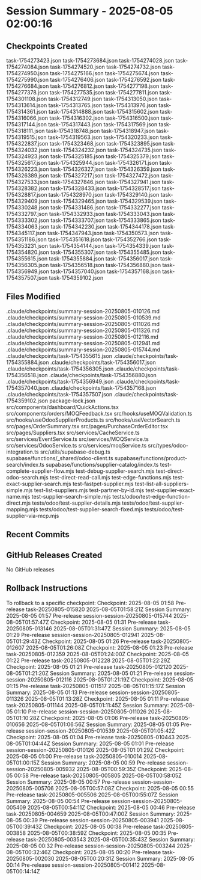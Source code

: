 # Session Summary - 2025-08-05 02:00:16

## Checkpoints Created
task-1754273423.json
task-1754273684.json
task-1754274028.json
task-1754274084.json
task-1754274520.json
task-1754274732.json
task-1754274950.json
task-1754275166.json
task-1754275674.json
task-1754275990.json
task-1754276406.json
task-1754276592.json
task-1754276684.json
task-1754276812.json
task-1754277198.json
task-1754277378.json
task-1754277535.json
task-1754277811.json
task-1754301108.json
task-1754312749.json
task-1754313050.json
task-1754313614.json
task-1754313765.json
task-1754313976.json
task-1754314361.json
task-1754314888.json
task-1754315602.json
task-1754316066.json
task-1754316302.json
task-1754316500.json
task-1754317144.json
task-1754317443.json
task-1754317569.json
task-1754318111.json
task-1754318748.json
task-1754318947.json
task-1754319515.json
task-1754319563.json
task-1754320233.json
task-1754322837.json
task-1754323468.json
task-1754323895.json
task-1754324032.json
task-1754324232.json
task-1754324735.json
task-1754324923.json
task-1754325185.json
task-1754325379.json
task-1754325617.json
task-1754325944.json
task-1754326171.json
task-1754326223.json
task-1754326327.json
task-1754326359.json
task-1754326389.json
task-1754327217.json
task-1754327472.json
task-1754327533.json
task-1754327846.json
task-1754327941.json
task-1754328382.json
task-1754328433.json
task-1754328517.json
task-1754328817.json
task-1754328970.json
task-1754329140.json
task-1754329409.json
task-1754329465.json
task-1754329539.json
task-1754330248.json
task-1754331486.json
task-1754332277.json
task-1754332797.json
task-1754332933.json
task-1754333043.json
task-1754333302.json
task-1754333707.json
task-1754333865.json
task-1754334063.json
task-1754342230.json
task-1754344178.json
task-1754345117.json
task-1754347943.json
task-1754350573.json
task-1754351186.json
task-1754351618.json
task-1754352766.json
task-1754353231.json
task-1754354144.json
task-1754354339.json
task-1754354820.json
task-1754355307.json
task-1754355485.json
task-1754355615.json
task-1754355884.json
task-1754356017.json
task-1754356305.json
task-1754356518.json
task-1754356880.json
task-1754356949.json
task-1754357040.json
task-1754357168.json
task-1754357507.json
task-1754359102.json

## Files Modified
.claude/checkpoints/summary-session-20250805-010126.md
.claude/checkpoints/summary-session-20250805-010539.md
.claude/checkpoints/summary-session-20250805-011026.md
.claude/checkpoints/summary-session-20250805-011326.md
.claude/checkpoints/summary-session-20250805-012116.md
.claude/checkpoints/summary-session-20250805-012941.md
.claude/checkpoints/summary-session-20250805-015744.md
.claude/checkpoints/task-1754355615.json
.claude/checkpoints/task-1754355884.json
.claude/checkpoints/task-1754356017.json
.claude/checkpoints/task-1754356305.json
.claude/checkpoints/task-1754356518.json
.claude/checkpoints/task-1754356880.json
.claude/checkpoints/task-1754356949.json
.claude/checkpoints/task-1754357040.json
.claude/checkpoints/task-1754357168.json
.claude/checkpoints/task-1754357507.json
.claude/checkpoints/task-1754359102.json
package-lock.json
src/components/dashboard/QuickActions.tsx
src/components/orders/MOQFeedback.tsx
src/hooks/useMOQValidation.ts
src/hooks/useOdooSupplierProducts.ts
src/hooks/useVectorSearch.ts
src/pages/OrderSummary.tsx
src/pages/PurchaseOrderEditor.tsx
src/pages/Suppliers.tsx
src/services/CacheService.ts
src/services/EventService.ts
src/services/MOQService.ts
src/services/OdooService.ts
src/services/moqService.ts
src/types/odoo-integration.ts
src/utils/supabase-debug.ts
supabase/functions/_shared/odoo-client.ts
supabase/functions/product-search/index.ts
supabase/functions/supplier-catalog/index.ts
test-complete-supplier-flow.mjs
test-debug-supplier-search.mjs
test-direct-odoo-search.mjs
test-direct-read-call.mjs
test-edge-functions.mjs
test-exact-supplier-search.mjs
test-fastpet-supplier.mjs
test-list-all-suppliers-simple.mjs
test-list-suppliers.mjs
test-partner-by-id.mjs
test-supplier-exact-name.mjs
test-supplier-search-simple.mjs
tests/odoo/test-edge-function-direct.mjs
tests/odoo/test-supplier-details.mjs
tests/odoo/test-supplier-mapping.mjs
tests/odoo/test-supplier-search-fixed.mjs
tests/odoo/test-supplier-via-mcp.mjs

## Recent Commits


## GitHub Releases Created
No GitHub releases

## Rollback Instructions
To rollback to a specific checkpoint:
Checkpoint: 2025-08-05 01:58	Pre-release	task-20250805-015820	2025-08-05T01:58:21Z
Session Summary: 2025-08-05 01:57	Pre-release	session-session-20250805-015744	2025-08-05T01:57:47Z
Checkpoint: 2025-08-05 01:31	Pre-release	task-20250805-013146	2025-08-05T01:31:47Z
Session Summary: 2025-08-05 01:29	Pre-release	session-session-20250805-012941	2025-08-05T01:29:43Z
Checkpoint: 2025-08-05 01:26	Pre-release	task-20250805-012607	2025-08-05T01:26:08Z
Checkpoint: 2025-08-05 01:23	Pre-release	task-20250805-012359	2025-08-05T01:24:00Z
Checkpoint: 2025-08-05 01:22	Pre-release	task-20250805-012228	2025-08-05T01:22:29Z
Checkpoint: 2025-08-05 01:21	Pre-release	task-20250805-012120	2025-08-05T01:21:20Z
Session Summary: 2025-08-05 01:21	Pre-release	session-session-20250805-012116	2025-08-05T01:21:19Z
Checkpoint: 2025-08-05 01:15	Pre-release	task-20250805-011517	2025-08-05T01:15:17Z
Session Summary: 2025-08-05 01:13	Pre-release	session-session-20250805-011326	2025-08-05T01:13:28Z
Checkpoint: 2025-08-05 01:11	Pre-release	task-20250805-011144	2025-08-05T01:11:45Z
Session Summary: 2025-08-05 01:10	Pre-release	session-session-20250805-011026	2025-08-05T01:10:28Z
Checkpoint: 2025-08-05 01:06	Pre-release	task-20250805-010656	2025-08-05T01:06:56Z
Session Summary: 2025-08-05 01:05	Pre-release	session-session-20250805-010539	2025-08-05T01:05:42Z
Checkpoint: 2025-08-05 01:04	Pre-release	task-20250805-010443	2025-08-05T01:04:44Z
Session Summary: 2025-08-05 01:01	Pre-release	session-session-20250805-010126	2025-08-05T01:01:29Z
Checkpoint: 2025-08-05 01:00	Pre-release	task-20250805-010014	2025-08-05T01:00:15Z
Session Summary: 2025-08-05 00:59	Pre-release	session-session-20250805-005932	2025-08-05T00:59:35Z
Checkpoint: 2025-08-05 00:58	Pre-release	task-20250805-005805	2025-08-05T00:58:05Z
Session Summary: 2025-08-05 00:57	Pre-release	session-session-20250805-005706	2025-08-05T00:57:08Z
Checkpoint: 2025-08-05 00:55	Pre-release	task-20250805-005506	2025-08-05T00:55:07Z
Session Summary: 2025-08-05 00:54	Pre-release	session-session-20250805-005409	2025-08-05T00:54:11Z
Checkpoint: 2025-08-05 00:46	Pre-release	task-20250805-004659	2025-08-05T00:47:00Z
Session Summary: 2025-08-05 00:39	Pre-release	session-session-20250805-003941	2025-08-05T00:39:43Z
Checkpoint: 2025-08-05 00:38	Pre-release	task-20250805-003858	2025-08-05T00:38:59Z
Checkpoint: 2025-08-05 00:35	Pre-release	task-20250805-003543	2025-08-05T00:35:43Z
Session Summary: 2025-08-05 00:32	Pre-release	session-session-20250805-003244	2025-08-05T00:32:46Z
Checkpoint: 2025-08-05 00:20	Pre-release	task-20250805-002030	2025-08-05T00:20:31Z
Session Summary: 2025-08-05 00:14	Pre-release	session-session-20250805-001412	2025-08-05T00:14:14Z
